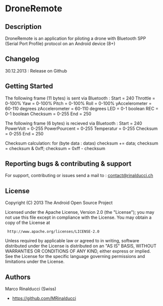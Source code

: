 DroneRemote
===========

## Description

DroneRemote is an application for piloting a drone with Bluetooth SPP (Serial Port Profile) protocol on an Android device (8+)

## Changelog

30.12.2013 : Release on Github

## Getting Started

The following frame (11 bytes) is sent via Bluetooth :
Start = 240 
Throttle = 0-100%
Yaw = 0-100%
Pitch = 0-100% 
Roll = 0-100% 
yAccelerometer = 60-110 degrees
zAccelerometer = 60-110 degrees
LED = 0-1 boolean
REC = 0-1 boolean
Checksum = 0-255
End = 250

The following frame (6 bytes) is recieved via Bluetooth :
Start = 240 
PowerVolt = 0-255
PowerPourcent = 0-255
Temperatur = 0-255
Checksum = 0-255
End = 250

Checksum calculation:
for (byte data : datas) checksum += data;
checksum = checksum & 0xff;
checksum = 0xff - checksum

## Reporting bugs & contributing & support

For support, contributing or issues send a mail to : contact@rinalducci.ch

## License

Copyright (C) 2013 The Android Open Source Project

Licensed under the Apache License, Version 2.0 (the "License");
you may not use this file except in compliance with the License.
You may obtain a copy of the License at

     http://www.apache.org/licenses/LICENSE-2.0

Unless required by applicable law or agreed to in writing, software
distributed under the License is distributed on an "AS IS" BASIS,
WITHOUT WARRANTIES OR CONDITIONS OF ANY KIND, either express or implied.
See the License for the specific language governing permissions and
limitations under the License.

## Authors

Marco Rinalducci (Swiss)
- https://github.com/MRinalducci
